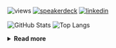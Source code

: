 ![views](https://komarev.com/ghpvc/?username=chck&color=blueviolet)
[![speakerdeck](https://img.shields.io/badge/Speaker_Deck-chck-8a2be2?style=flat-square&logo=speaker-deck)](https://speakerdeck.com/chck)
[![linkedin](https://img.shields.io/badge/LinkedIn-chck-8a2be2?style=flat-square&logo=linkedin)](https://www.linkedin.com/in/chck/)

<p align="left"> 
  <img alt="GitHub Stats" align="center" height="150" src="https://github-readme-stats-nine-umber-51.vercel.app/api?username=chck&count_private=true&show_icons=true&hide_title=true&theme=buefy" />
  <img alt="Top Langs" align="center" height="150" src="https://github-readme-stats-nine-umber-51.vercel.app/api/top-langs/?username=chck&layout=compact&count_private=true&show_icons=true&hide_title=true&theme=buefy" />
</p>

<details>
  <summary><b>Read more</b></summary>
  <br>

  <!--START_SECTION:waka-->
**🐱 My GitHub Data** 

> 📦 114.9 kB Used in GitHub's Storage 
 > 
> 🏆 17 Contributions in the Year 2025
 > 
> 💼 Opted to Hire
 > 
> 📜 133 Public Repositories 
 > 
> 🔑 24 Private Repositories 
 > 
**I'm a Night 🦉** 

```text
🌞 Morning                961 commits         ███░░░░░░░░░░░░░░░░░░░░░░   13.87 % 
🌆 Daytime                2194 commits        ████████░░░░░░░░░░░░░░░░░   31.66 % 
🌃 Evening                2013 commits        ███████░░░░░░░░░░░░░░░░░░   29.05 % 
🌙 Night                  1762 commits        ██████░░░░░░░░░░░░░░░░░░░   25.43 % 
```
📅 **I'm Most Productive on Thursday** 

```text
Monday                   1329 commits        █████░░░░░░░░░░░░░░░░░░░░   19.18 % 
Tuesday                  1044 commits        ████░░░░░░░░░░░░░░░░░░░░░   15.06 % 
Wednesday                1223 commits        ████░░░░░░░░░░░░░░░░░░░░░   17.65 % 
Thursday                 1655 commits        ██████░░░░░░░░░░░░░░░░░░░   23.88 % 
Friday                   679 commits         ██░░░░░░░░░░░░░░░░░░░░░░░   09.80 % 
Saturday                 418 commits         ██░░░░░░░░░░░░░░░░░░░░░░░   06.03 % 
Sunday                   582 commits         ██░░░░░░░░░░░░░░░░░░░░░░░   08.40 % 
```


📊 **This Week I Spent My Time On** 

```text
💬 Programming Languages: 
Markdown                 2 hrs 18 mins       ████████████████████░░░░░   81.57 % 
Git                      21 mins             ███░░░░░░░░░░░░░░░░░░░░░░   12.65 % 
gitignore                7 mins              █░░░░░░░░░░░░░░░░░░░░░░░░   04.68 % 
TOML                     1 min               ░░░░░░░░░░░░░░░░░░░░░░░░░   00.97 % 
gitrebase                0 secs              ░░░░░░░░░░░░░░░░░░░░░░░░░   00.13 % 

🔥 Editors: 
Obsidian                 2 hrs 18 mins       ████████████████████░░░░░   81.57 % 
Neovim                   29 mins             ████░░░░░░░░░░░░░░░░░░░░░   17.46 % 
RustRover                1 min               ░░░░░░░░░░░░░░░░░░░░░░░░░   00.97 % 
```

**I Mostly Code in Python** 

```text
Python                   45 repos            █████████░░░░░░░░░░░░░░░░   34.09 % 
Jupyter Notebook         18 repos            ███░░░░░░░░░░░░░░░░░░░░░░   13.64 % 
TypeScript               6 repos             █░░░░░░░░░░░░░░░░░░░░░░░░   04.55 % 
Dockerfile               5 repos             █░░░░░░░░░░░░░░░░░░░░░░░░   03.79 % 
Astro                    1 repo              ░░░░░░░░░░░░░░░░░░░░░░░░░   00.76 % 
```



**Timeline**

![Lines of Code chart](https://raw.githubusercontent.com/chck/chck/main/assets/bar_graph.png)


 Last Updated on 2025-01-04 01:51 UTC
<!--END_SECTION:waka-->
</details>

